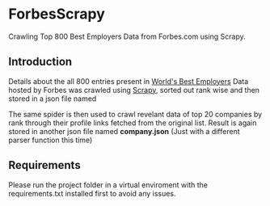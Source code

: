 # ForbesScrapy
Crawling Top 800 Best Employers Data from Forbes.com using Scrapy.

## Introduction
Details about the all 800 entries present in [World's Best Employers](https://www.forbes.com/lists/worlds-best-employers/?sh=5dc799fd1e0c) Data hosted by Forbes was crawled using [Scrapy](https://scrapy.org/), sorted out rank wise and then stored in a json file named 

The same spider is then used to crawl revelant data of top 20 companies by rank through their profile links fetched from the original list. Result is again stored in another json file named **company.json** (Just with a different parser function this time)

## Requirements 

Please run the project folder in a virtual enviroment with the requirements.txt installed first to avoid any issues.

